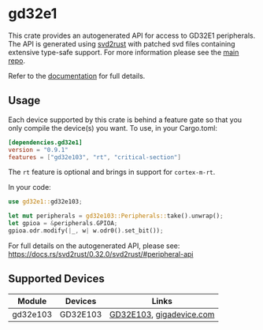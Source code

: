 # gd32e1
This crate provides an autogenerated API for access to GD32E1 peripherals.
The API is generated using [svd2rust] with patched svd files containing
extensive type-safe support. For more information please see the [main repo].

Refer to the [documentation] for full details.

[svd2rust]: https://github.com/japaric/svd2rust
[main repo]: https://github.com/gd32-rust/gd32-rs
[documentation]: https://docs.rs/gd32e1/latest/gd32e1/

## Usage
Each device supported by this crate is behind a feature gate so that you only
compile the device(s) you want. To use, in your Cargo.toml:

```toml
[dependencies.gd32e1]
version = "0.9.1"
features = ["gd32e103", "rt", "critical-section"]
```

The `rt` feature is optional and brings in support for `cortex-m-rt`.

In your code:

```rust
use gd32e1::gd32e103;

let mut peripherals = gd32e103::Peripherals::take().unwrap();
let gpioa = &peripherals.GPIOA;
gpioa.odr.modify(|_, w| w.odr0().set_bit());
```

For full details on the autogenerated API, please see:
https://docs.rs/svd2rust/0.32.0/svd2rust/#peripheral-api

## Supported Devices

| Module | Devices | Links |
|:------:|:-------:|:-----:|
| gd32e103 | GD32E103 | [GD32E103](https://www.gigadevice.com/manual/gd32e103xx-user-manual/), [gigadevice.com](https://www.gigadevice.com/products/microcontrollers/gd32/arm-cortex-m4/value-line/gd32e103-series/) |
